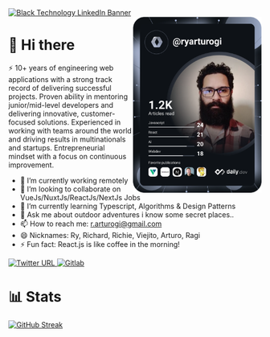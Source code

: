 <a href="https://www.linkedin.com/in/ryarturogi/" target="new">
    <img src="https://user-images.githubusercontent.com/8452197/214675141-8976389f-e888-42f4-99a8-d9b2a06cee8e.png" alt="Black Technology LinkedIn Banner">
</a>

<div align="left">
  <a href="https://app.daily.dev/ryarturogi" target="_blank">
    <img
      width="256"
      align="right"
      src="https://github.com/ryarturogi/ryarturogi/blob/master/devcard.svg" 
      alt="Ricardo Guillen's Dev Card"
    />
  </a>
</div>

# 👋 Hi there

⚡️ 10+ years of engineering web applications with a strong track record of delivering successful projects. Proven ability in mentoring junior/mid-level developers and delivering innovative, customer-focused solutions. Experienced in working with teams around the world and driving results in multinationals and startups. Entrepreneurial mindset with a focus on continuous improvement.

- 🔭 I’m currently working remotely
- 👯 I’m looking to collaborate on VueJs/NuxtJs/ReactJs/NextJs Jobs
- 🌱 I’m currently learning Typescript, Algorithms & Design Patterns
- 💬 Ask me about outdoor adventures i know some secret places.. 
- 📫 How to reach me: r.arturogi@gmail.com
- 😄 Nicknames: Ry, Richard, Richie, Viejito, Arturo, Ragi
- ⚡ Fun fact: React.js is like coffee in the morning!

<div align="left">
  <a href="https://twitter.com/ryarturogi">
    <img alt="Twitter URL" src="https://img.shields.io/twitter/url?style=social&url=https%3A%2F%2Ftwitter.com%2FRyArturoGI">    
  </a>
  
  <a href="https://gitlab.com/ricardo.guillen">
    <img
      src="https://img.shields.io/static/v1?logo=gitlab&style=flat-square&color=fca326&label=Gitlab&message=%E2%98%86"
      alt="Gitlab"
    />
  </a>
  
# 📊 Stats
 [![GitHub Streak](https://github-readme-streak-stats.herokuapp.com/?user=ryarturogi)](https://github.com/ryarturogi)
  
</div>
